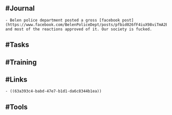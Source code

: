 ## #Journal
	- Belen police department posted a gross [facebook post](https://www.facebook.com/BelenPoliceDept/posts/pfbid026fF4iuX98viTmA2BuGc9XinewbRGWe9h8mvkBpLnLJo9Am6SGcDgWX8UJ1Sg9UQUl) and most of the reactions approved of it. Our society is fucked.
## #Tasks
## #Training
## #Links
	- ((63a393c4-babd-47e7-b1d1-da6c8344b1ea))
## #Tools